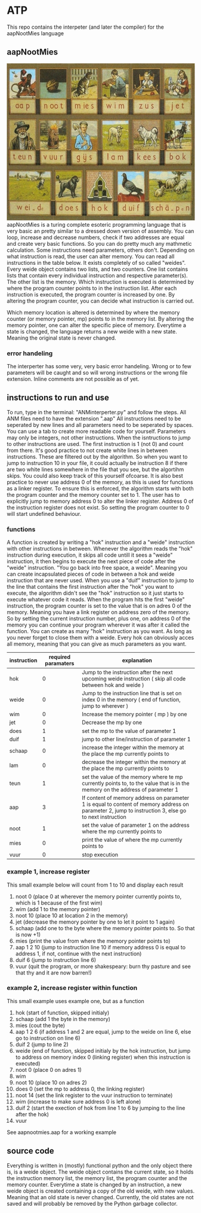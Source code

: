 # ATP
This repo contains the interpeter (and later the compiler) for the aapNootMies language

## aapNootMies
![image](./Aap-Noot-Mies-Leesplankje.jpg)
aapNootMies is a turing complete esoteric programming language that is very basic an pretty similar to a dressed down version of assembly. You can loop, increase and decrease numbers, check if two addresses are equal and create very basic functions. So you can do pretty much any mathmetic calculation.
Some instructions need parameters, others don't. Depending on what instruction is read, the user can alter memory. You can read all instructions in the table below.
It exists completely of so called "weides". Every weide object contains two lists, and two counters. One list contains lists that contain every individual instruction and respective parameter(s). The other list is the memory. Which instruction is executed is determined by where the program counter points to in the instruction list. After each instruction is executed, the program counter is increased by one. By altering the program counter, you can decide what instruction is carried out.

Which memory location is altered is determined by where the memory counter (or memory pointer, mp) points to in the memory list.  By altering the memory pointer, one can alter the specific piece of memory. Everytime a state is changed, the language returns a new weide with a new state. Meaning the original state is never changed.

### error handeling
The interperter has some very, very basic error handeling. Wrong or to few parameters will be caught and so will wrong instructions or the wrong file extension.
Inline comments are not possible as of yet.

## instructions to run and use
To run, type in the terminal: "ANMinterperter.py" and follow the steps. All ANM files need to have the extension ".aap"
All instructions need to be seperated by new lines and all parameters need to be seperated by spaces. You can use a tab to create more readable code for yourself. Parameters may only be integers, not other instructions. When the isntructions to jump to other instructions are used. The first instruction is 1 (not 0) and count from there.
It's good practice to not create white lines in between instructions. These are filtered out by the algorithm. So when you want to jump to instruction 10 in your file, it could actually be instruction 8 if there are two white lines somewhere in the file that you see, but the algortihm skips. You could also keep track of this yourself ofcoarse. It is also best practice to never use address 0 of the memory, as this is used for functions as a linker register. To ensure this is enforced, the algorithm starts with both the program counter and the memory counter set to 1. The user has to explicitly jump to memory address 0 to alter the linker register. Address 0 of the instruction register does not exist. So setting the program counter to 0 will start undefined behaviour.

### functions
A function is created by writing a "hok" instruction and a "weide" instruction with 
other instructions in between. Whenever the algorithm reads the "hok" instruction during execution, it skips all code untill it sees a "weide" instruction, it then begins to execute the next piece of code after the "weide" instruction. "You go back into free space, a weide". Meaning you can create incapsulated pieces of code in between a hok and weide instruction that are never used. When you use a "duif" instruction to jump to the line that contains the first instruction after the "hok" you want to execute, the algorithm didn't see the "hok" instruction so it just starts to execute whatever code it reads. When the program hits the first "weide" instruction, the program counter is set to the value that is on adres 0 of the memory. Meaning you have a link register on address zero of the memory. So by setting the current instruction number, plus one, on address 0 of the memory you can continue your program wherever it was after it called the function. You can create as many "hok" instruction as you want. As long as you never forget to close them with a weide. Every hok can obviously acces all memory, meaning that you can give as much parameters as you want.

| instruction | required paramaters | explanation |
| ----------- | ----------- | ----------- |
| hok | 0 | Jump to the instruction after the next upcoming weide instruction ( skip all code between hok and weide )
| weide | 0 |  Jump to the instruction line that is set on index 0 in the memory ( end of function, jump to wherever ) |
| wim | 0 | Increase the memory pointer ( mp ) by one |
| jet | 0 | Decrease the mp by one |
| does | 1 | set the mp to the value of parameter 1 |
| duif | 1 | jump to other line/instruction of parameter 1 |
| schaap | 0 | increase the integer within the memory at the place the mp currently points to |
| lam | 0 |  decrease the integer within the memory at the place the mp currently points to |
| teun | 1 | set the value of the memory where te mp currently points to, to the value that is in the memory on the address of parameter 1 |
| aap | 3 | If content of memory address on parameter 1 is equal to content of memory address on parameter 2, jump to instruction 3, else go to next instruction |
| noot | 1 | set the value of parameter 1 on the address where the mp currently points to |
| mies | 0 | print the value of where the mp currently points to |
| vuur | 0 | stop execution


### example 1, increase register
This small example below will count from 1 to 10 and display each result

1. noot 0 (place 0 at wherever the memory pointer currently points to, which is 1 because of the first wim)
2. wim (add 1 to the memory pointer)
3. noot 10 (place 10 at location 2 in the memory)
4. jet (decrease the memory pointer by one to let it point to 1 again)
5. schaap (add one to the byte where the memory pointer points to. So that is now +1)
6. mies (print the value from where the memory pointer points to)
7. aap 1 2 10 (jump to instruction line 10 if memory address 0 is equal to address 1, if not, continue with the next instruction)
8. duif 6 (jump to instruction line 6)
9. vuur (quit the program, or more shakespeary: burn thy pasture and see that thy and it are now barren!)

### example 2, increase register within function
This small example uses example one, but as a function

1. hok (start of function, skipped initialy)
2.  schaap (add 1 the byte in the memory)
3.  mies (cout the byte)
4.  aap 1 2 6 (if address 1 and 2 are equal, jump to the weide on line 6, else go to instruction on line 6)
5.  duif 2 (jump to line 2)
6. weide (end of function, skipped initialy by the hok instruction, but jump to address on memory index 0 (linking register) when this instruction is executed)
8. noot 0 (place 0 on adres 1)
9. wim
10. noot 10 (place 10 on adres 2)
11. does 0 (set the mp to address 0, the linking register)
12. noot 14 (set the link register to the vuur instruction to terminate)
13. wim (increase to make sure address 0 is left alone)
14. duif 2 (start the exection of hok from line 1 to 6 by jumping to the line after the hok)
15. vuur

See aapnootmies.aap for a working example

## source code
Everything is written in (mostly) functional python and the only object there is, is a weide object. The weide object contains the current state, so it holds the instruction memory list, the memory list, the program counter and the memory counter. Everytime a state is changed by an instruction, a new weide object is created containing a copy of the old weide, with new values. Meaning that an old state is never changed. Currently, the old states are not saved and will probably be removed by the Python garbage collector.


